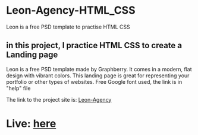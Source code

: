 # Leon-Agency-HTML_CSS
Leon is a free PSD template to practise HTML CSS

<h2>in this project, I practice HTML CSS to create a Landing page</h2>
<p>
  Leon is a free PSD template made by Graphberry. It comes in a modern, flat design with vibrant colors. 
  This landing page is great for representing your portfolio or other types of websites. 
  Free Google font used, the link is in "help" file
</p>

<p>The link to the project site is: <a href="https://www.graphberry.com/item/leon-psd-agency-template" target="_blank">Leon-Agency</a></p>

<h1>Live: <a href="https://adelomer215.github.io/Leon-Agency-HTML_CSS/" target="_blank">here</a></h1>
